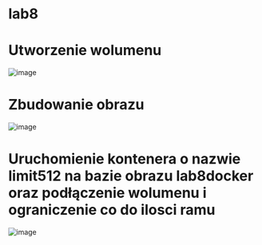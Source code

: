 # lab8

# Utworzenie wolumenu
![image](https://user-images.githubusercontent.com/84729968/235490413-c96bf716-2b5f-48f9-bca0-7e11bb3a0bbe.png)

# Zbudowanie obrazu
![image](https://user-images.githubusercontent.com/84729968/235647158-d83c0ee6-8382-4f2a-8a9e-7cc675ef0a75.png)

# Uruchomienie kontenera o nazwie limit512 na bazie obrazu lab8docker oraz podłączenie wolumenu i ograniczenie co do ilosci ramu 
![image](https://user-images.githubusercontent.com/84729968/235647767-4e9a74d9-3283-46bb-9c97-ccccd7a631c3.png)
